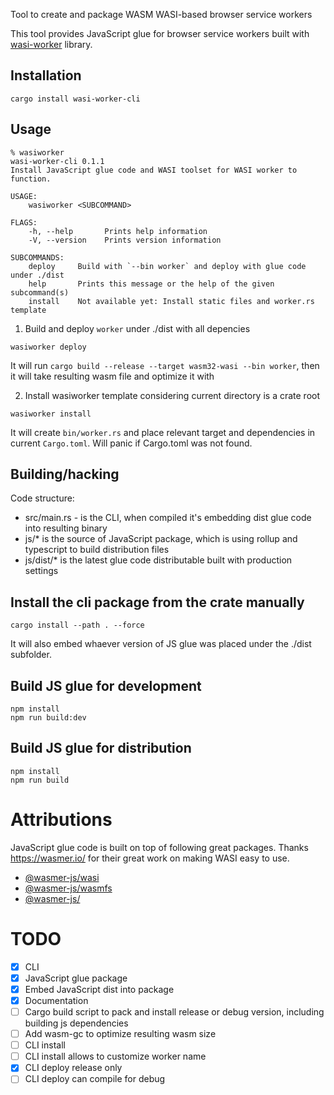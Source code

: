 Tool to create and package WASM WASI-based browser service workers

This tool provides JavaScript glue for browser service workers built with [wasi-worker](https://crates.io/crates/wasi-worker) library.

## Installation

```
cargo install wasi-worker-cli
```

## Usage

```shell
% wasiworker 
wasi-worker-cli 0.1.1
Install JavaScript glue code and WASI toolset for WASI worker to function.

USAGE:
    wasiworker <SUBCOMMAND>

FLAGS:
    -h, --help       Prints help information
    -V, --version    Prints version information

SUBCOMMANDS:
    deploy     Build with `--bin worker` and deploy with glue code under ./dist
    help       Prints this message or the help of the given subcommand(s)
    install    Not available yet: Install static files and worker.rs template
```

1. Build and deploy `worker` under ./dist with all depencies

```
wasiworker deploy
```

It will run `cargo build --release --target wasm32-wasi --bin worker`, then it will take resulting wasm file and optimize it with

2. Install wasiworker template considering current directory is a crate root

```
wasiworker install
```

It will create `bin/worker.rs` and place relevant target and dependencies in current `Cargo.toml`. Will panic if Cargo.toml was not found.


## Building/hacking

Code structure:

 - src/main.rs - is the CLI, when compiled it's embedding dist glue code into resulting binary
 - js/* is the source of JavaScript package, which is using rollup and typescript to build distribution files
 - js/dist/* is the latest glue code distributable built with production settings

## Install the cli package from the crate manually

```
cargo install --path . --force
```

It will also embed whaever version of JS glue was placed under the ./dist subfolder.

## Build JS glue for development

```
npm install
npm run build:dev
```

## Build JS glue for distribution
```
npm install
npm run build
```

# Attributions

JavaScript glue code is built on top of following great packages. Thanks https://wasmer.io/ for their great work on making WASI easy to use.

 - [@wasmer-js/wasi](https://github.com/wasmerio/wasmer-js/tree/master/packages/wasi)
 - [@wasmer-js/wasmfs](https://github.com/wasmerio/wasmer-js/tree/master/packages/wasmfs)
 - [@wasmer-js/](https://github.com/wasmerio/wasmer-js/tree/master/packages/wasm-transformer)

# TODO

- [X] CLI
- [X] JavaScript glue package
- [X] Embed JavaScript dist into package
- [X] Documentation
- [ ] Cargo build script to pack and install release or debug version, including building js dependencies
- [ ] Add wasm-gc to optimize resulting wasm size
- [ ] CLI install
- [ ] CLI install allows to customize worker name
- [X] CLI deploy release only
- [ ] CLI deploy can compile for debug
